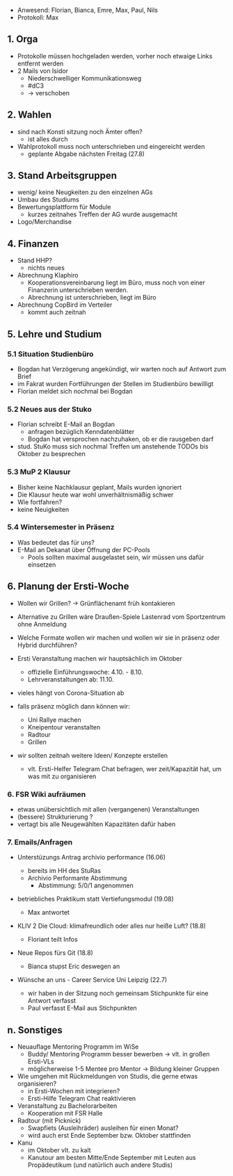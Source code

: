 ---
---

* Anwesend: Florian, Bianca, Emre, Max, Paul, Nils
* Protokoll: Max

## 1. Orga

* Protokolle müssen hochgeladen werden, vorher noch etwaige Links entfernt werden
* 2 Mails von Isidor
  * Niederschwelliger Kommunikationsweg
  * #dC3
  * -> verschoben

## 2. Wahlen

* sind nach Konsti sitzung noch Ämter offen?
    * ist alles durch
* Wahlprotokoll muss noch unterschrieben und eingereicht werden
    * geplante Abgabe nächsten Freitag (27.8)

## 3. Stand Arbeitsgruppen
* wenig/ keine Neugkeiten zu den einzelnen AGs
* Umbau des Studiums
* Bewertungsplattform für Module
    * kurzes zeitnahes Treffen der AG wurde ausgemacht
* Logo/Merchandise

## 4. Finanzen

* Stand HHP?
    * nichts neues
* Abrechnung Klaphiro
    * Kooperationsvereinbarung liegt im Büro, muss noch von einer Finanzerin unterschrieben werden.
    * Abrechnung ist unterschrieben, liegt im Büro
* Abrechnung CopBird im Verteiler
    * kommt auch zeitnah

## 5. Lehre und Studium

### 5.1 Situation Studienbüro

* Bogdan hat Verzögerung angekündigt, wir warten noch auf Antwort zum Brief
* im Fakrat wurden Fortführungen der Stellen im Studienbüro bewilligt
* Florian meldet sich nochmal bei Bogdan

### 5.2 Neues aus der Stuko

* Florian schreibt E-Mail an Bogdan
    * anfragen bezüglich Kenndatenblätter
    * Bogdan hat versprochen nachzuhaken, ob er die rausgeben darf
* stud. StuKo muss sich nochmal Treffen um anstehende TODOs bis Oktober zu besprechen

### 5.3 MuP 2 Klausur
* Bisher keine Nachklausur geplant, Mails wurden ignoriert
* Die Klausur heute war wohl unverhältnismäßig schwer
* Wie fortfahren?
* keine Neuigkeiten

### 5.4 Wintersemester in Präsenz
* Was bedeutet das für uns?
* E-Mail an Dekanat über Öffnung der PC-Pools
    * Pools sollten maximal ausgelastet sein, wir müssen uns dafür einsetzen

## 6. Planung der Ersti-Woche
* Wollen wir Grillen? -> Grünflächenamt früh kontakieren
* Alternative zu Grillen wäre Draußen-Spiele Lastenrad vom Sportzentrum ohne Anmeldung
* Welche Formate wollen wir machen und wollen wir sie in präsenz oder Hybrid durchführen?

* Ersti Veranstaltung machen wir hauptsächlich im Oktober
    * offizielle Einführungswoche: 4.10. - 8.10.
    * Lehrveranstaltungen ab: 11.10.
* vieles hängt von Corona-Situation ab
* falls präsenz möglich dann können wir:
    * Uni Rallye machen
    * Kneipentour veranstalten
    * Radtour
    * Grillen
* wir sollten zeitnah weitere Ideen/ Konzepte erstellen
    * vlt. Ersti-Helfer Telegram Chat befragen, wer zeit/Kapazität hat, um was mit zu organisieren

### 6. FSR Wiki aufräumen

* etwas unübersichtlich mit allen (vergangenen) Veranstaltungen
* (bessere) Strukturierung ?
* vertagt bis alle Neugewählten Kapazitäten dafür haben

### 7. Emails/Anfragen

* Unterstüzungs Antrag archivio performance (16.06)
  * bereits im HH des StuRas
  * Archivio Performante Abstimmung
    * Abstimmung: 5/0/1 angenommen

* betriebliches Praktikum statt Vertiefungsmodul (19.08)
    * Max antwortet
* KLIV 2 Die Cloud: klimafreundlich oder alles nur heiße Luft? (18.8)
    * Floriant teilt Infos
* Neue Repos fürs Git (18.8)
    * Bianca stupst Eric deswegen an
* Wünsche an uns - Career Service Uni Leipzig (22.7)
    * wir haben in der Sitzung noch gemeinsam Stichpunkte für eine Antwort verfasst
    * Paul verfasst E-Mail aus Stichpunkten


## n. Sonstiges
* Neuauflage Mentoring Programm im WiSe
    * Buddy/ Mentoring Programm besser bewerben -> vlt. in großen Ersti-VLs
    * möglicherweise 1-5 Mentee pro Mentor -> Bildung kleiner Gruppen
* Wie umgehen mit Rückmeldungen von Studis, die gerne etwas organisieren?
    * in Ersti-Wochen mit integrieren?
    * Ersti-Hilfe Telegram Chat reaktivieren
* Veranstaltung zu Bachelorarbeiten
  * Kooperation mit FSR Halle
* Radtour (mit Picknick)
    * Swapfiets (Ausleihräder) ausleihen für einen Monat?
    * wird auch erst Ende September bzw. Oktober stattfinden
* Kanu
    * im Oktober vlt. zu kalt
    * Kanutour am besten Mitte/Ende September mit Leuten aus Propädeutikum (und natürlich auch andere Studis)